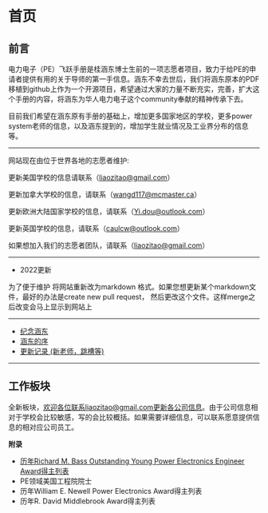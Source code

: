 # 首页

## 前言

电力电子（PE）飞跃手册是桂涵东博士生前的一项志愿者项目，致力于给PE的申请者提供有用的关于导师的第一手信息。涵东不幸去世后，我们将涵东原本的PDF移植到github上作为一个开源项目，希望通过大家的力量不断充实，完善，扩大这个手册的内容，将涵东为华人电力电子这个community奉献的精神传承下去。

目前我们希望在涵东原有手册的基础上，增加更多国家地区的学校，更多power system老师的信息，以及涵东提到的，增加学生就业情况及工业界分布的信息等。

---

网站现在由位于世界各地的志愿者维护:

更新美国学校的信息请联系（liaozitao@gmail.com）

更新加拿大学校的信息，请联系（wangd117@mcmaster.ca）

更新欧洲大陆国家学校的信息，请联系（Yi.dou@outlook.com）

更新英国学校的信息，请联系（caulcw@outlook.com）

如果想加入我们的志愿者团队，请联系（liaozitao@gmail.com）

---
* 2022更新

为了便于维护 将网站重新改为markdown 格式。如果您想更新某个markdown文件，最好的办法是create new pull request， 然后更改这个文件。这样merge之后改变会马上显示到网站上

---
* [纪念涵东](https://handonggui.github.io/)
* [涵东的序](/附录/handong_intro)
* [更新记录 (新老师，跳槽等)](/附录/updates)

---
## 工作板块

全新板块，欢迎各位联系liaozitao@gmail.com更新各公司信息。由于公司信息相对于学校会比较敏感，写的会比较概括。如果需要详细信息，可以联系愿意提供信息的相对应公司员工。
  
**附录** 

  * [历年Richard M. Bass Outstanding Young Power Electronics Engineer Award得主列表](/附录/richardbass)
  * PE领域美国工程院院士 
  * 历年William E. Newell Power Electronics Award得主列表 
  * 历年R. David Middlebrook Award得主列表 
 
